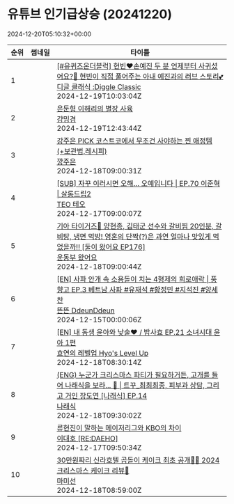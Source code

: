 # 유튜브 인기급상승 (20241220)

2024-12-20T05:10:32+00:00
<table><thead><tr><th nowrap>순위</th><th nowrap>썸네일</th><th nowrap>타이틀</th></tr></thead><tbody><tr><td>1</td><td><img src="https://i.ytimg.com/vi/MSJAGkIJ7Qk/default.jpg" alt="" /></td><td><a href="https://www.youtube.com/watch?v=MSJAGkIJ7Qk" target="_blank">[#유퀴즈온더블럭] 현빈♥손예진 두 분 언제부터 사귀셨어요?🤭 현빈이 직접 풀어주는 아내 예진과의 러브 스토리💕</a><br /><a href="https://www.youtube.com/channel/UCRMA_Nb5VF-YoWApSVeXPVA" target="_blank">디글 클래식 :Diggle Classic</a><br />2024-12-19T10:03:04Z</td></tr><tr><td>2</td><td><img src="https://i.ytimg.com/vi/zkAyLkFeBLM/default.jpg" alt="" /></td><td><a href="https://www.youtube.com/watch?v=zkAyLkFeBLM" target="_blank">은둔형 이해리의 별장 사육</a><br /><a href="https://www.youtube.com/channel/UCfqVrM2cvwxG3-EvxbsN0KQ" target="_blank">걍밍경</a><br />2024-12-19T12:43:44Z</td></tr><tr><td>3</td><td><img src="https://i.ytimg.com/vi/LDm_XWLq4x8/default.jpg" alt="" /></td><td><a href="https://www.youtube.com/watch?v=LDm_XWLq4x8" target="_blank">강주은 PICK 코스트코에서 무조건 사야하는 찐 애정템(+보관법,레시피)</a><br /><a href="https://www.youtube.com/channel/UCcjmCG5tTegWwqcSDSkDevQ" target="_blank">깡주은</a><br />2024-12-18T09:00:31Z</td></tr><tr><td>4</td><td><img src="https://i.ytimg.com/vi/AnNxLZj4Vlw/default.jpg" alt="" /></td><td><a href="https://www.youtube.com/watch?v=AnNxLZj4Vlw" target="_blank">[SUB] 자꾸 이러시면 오해… 오예입니다 | EP.70 이준혁 | 살롱드립2</a><br /><a href="https://www.youtube.com/channel/UC-uIpGINZDL-VIHQQzJW8jw" target="_blank">TEO 테오</a><br />2024-12-17T09:00:07Z</td></tr><tr><td>5</td><td><img src="https://i.ytimg.com/vi/bR_Rk1AadZs/default.jpg" alt="" /></td><td><a href="https://www.youtube.com/watch?v=bR_Rk1AadZs" target="_blank">기아 타이거즈🐯 양현종, 김태군 선수와 갈비찜 20인분, 갈비탕, 냉면 먹방! 영혼의 단짝(?)은 과연 얼마나 맛있게 먹었을까!! [둘이 왔어요 EP176]</a><br /><a href="https://www.youtube.com/channel/UC__J0wvxgqq4kg3i5iTgkLQ" target="_blank">운동부 왔어요</a><br />2024-12-18T09:00:44Z</td></tr><tr><td>6</td><td><img src="https://i.ytimg.com/vi/FulKKN6-Hpc/default.jpg" alt="" /></td><td><a href="https://www.youtube.com/watch?v=FulKKN6-Hpc" target="_blank">[EN] 사파 안개 속 소용돌이 치는 4형제의 희로애락 | 풍향고 EP.3 베트남 사파 #유재석 #황정민 #지석진 #양세찬</a><br /><a href="https://www.youtube.com/channel/UCDNvRZRgvkBTUkQzFoT_8rA" target="_blank">뜬뜬 DdeunDdeun</a><br />2024-12-15T00:00:06Z</td></tr><tr><td>7</td><td><img src="https://i.ytimg.com/vi/n2SU_RFn0T4/default.jpg" alt="" /></td><td><a href="https://www.youtube.com/watch?v=n2SU_RFn0T4" target="_blank">[EN] 내 동생 윤아와 낮술❤ / 밥사효 EP.21 소녀시대 윤아 1편</a><br /><a href="https://www.youtube.com/channel/UCSV9cvLIaqLuVgIogwIEH9w" target="_blank">효연의 레벨업 Hyo's Level Up</a><br />2024-12-18T08:30:14Z</td></tr><tr><td>8</td><td><img src="https://i.ytimg.com/vi/_qqDFoAaBmQ/default.jpg" alt="" /></td><td><a href="https://www.youtube.com/watch?v=_qqDFoAaBmQ" target="_blank">(ENG) 누군가 크리스마스 파티가 필요하거든, 고개를 들어 나래식을 보라... 👀 | 트꾸_최최최종, 피부과 상담, 그리고 거인 장도연 [나래식] EP.14</a><br /><a href="https://www.youtube.com/channel/UCzpmbFPlNij2V8pIseMmQ2Q" target="_blank">나래식</a><br />2024-12-18T09:30:02Z</td></tr><tr><td>9</td><td><img src="https://i.ytimg.com/vi/sA51QcJQu64/default.jpg" alt="" /></td><td><a href="https://www.youtube.com/watch?v=sA51QcJQu64" target="_blank">류현진이 말하는 메이저리그와 KBO의 차이</a><br /><a href="https://www.youtube.com/channel/UCPoTjCZvUOkECBNm6ezsVEA" target="_blank">이대호 [RE:DAEHO]</a><br />2024-12-17T09:50:34Z</td></tr><tr><td>10</td><td><img src="https://i.ytimg.com/vi/YATi9aT_dCA/default.jpg" alt="" /></td><td><a href="https://www.youtube.com/watch?v=YATi9aT_dCA" target="_blank">30만원짜리 신라호텔 곰돌이 케이크 최초 공개🧸🎄 2024 크리스마스 케이크 리뷰🎂</a><br /><a href="https://www.youtube.com/channel/UCJmcPVY4dC0e3L5_eemKtlg" target="_blank">마미선</a><br />2024-12-18T08:59:00Z</td></tr></tbody></table>